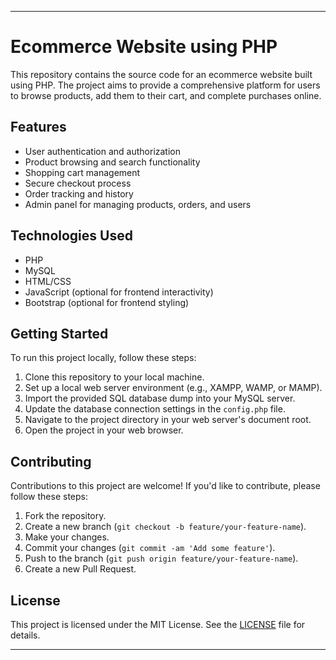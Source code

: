 
---

# Ecommerce Website using PHP

This repository contains the source code for an ecommerce website built using PHP. The project aims to provide a comprehensive platform for users to browse products, add them to their cart, and complete purchases online.

## Features

- User authentication and authorization
- Product browsing and search functionality
- Shopping cart management
- Secure checkout process
- Order tracking and history
- Admin panel for managing products, orders, and users

## Technologies Used

- PHP
- MySQL
- HTML/CSS
- JavaScript (optional for frontend interactivity)
- Bootstrap (optional for frontend styling)

## Getting Started

To run this project locally, follow these steps:

1. Clone this repository to your local machine.
2. Set up a local web server environment (e.g., XAMPP, WAMP, or MAMP).
3. Import the provided SQL database dump into your MySQL server.
4. Update the database connection settings in the `config.php` file.
5. Navigate to the project directory in your web server's document root.
6. Open the project in your web browser.

## Contributing

Contributions to this project are welcome! If you'd like to contribute, please follow these steps:

1. Fork the repository.
2. Create a new branch (`git checkout -b feature/your-feature-name`).
3. Make your changes.
4. Commit your changes (`git commit -am 'Add some feature'`).
5. Push to the branch (`git push origin feature/your-feature-name`).
6. Create a new Pull Request.

## License

This project is licensed under the MIT License. See the [LICENSE](LICENSE) file for details.


---
